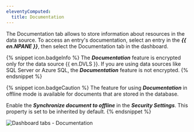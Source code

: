 ```yaml
---
eleventyComputed:
  title: Documentation
---
```

The Documentation tab allows to store information about resources in the data source. To access an entry's documentation, select an entry in the ***{{ en.NPANE }}***, then select the Documentation tab in the dashboard. 

{% snippet icon.badgeInfo %} 
The ***Documentation*** feature is encrypted only for the data source {{ en.DVLS }}. If you are using data sources like SQL Server or Azure SQL, the ***Documentation*** feature is not encrypted. 
{% endsnippet %}
 
{% snippet icon.badgeCaution %} 
The feature for using ***Documentation*** in offline mode is available for documents that are stored in the database.  

Enable the ***Synchronize document to offline*** in the ***Security Settings***. This property is set to be inherited by default. 
{% endsnippet %}
 
![Dashboard tabs - Documentation](https://webdevolutions.azureedge.net/docs/en/rdm/mac/clip6059.png) 

